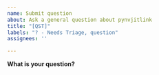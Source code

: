 ```yaml
---
name: Submit question
about: Ask a general question about pynvjitlink
title: "[QST]"
labels: "? - Needs Triage, question"
assignees: ''

---
```


**What is your question?**
